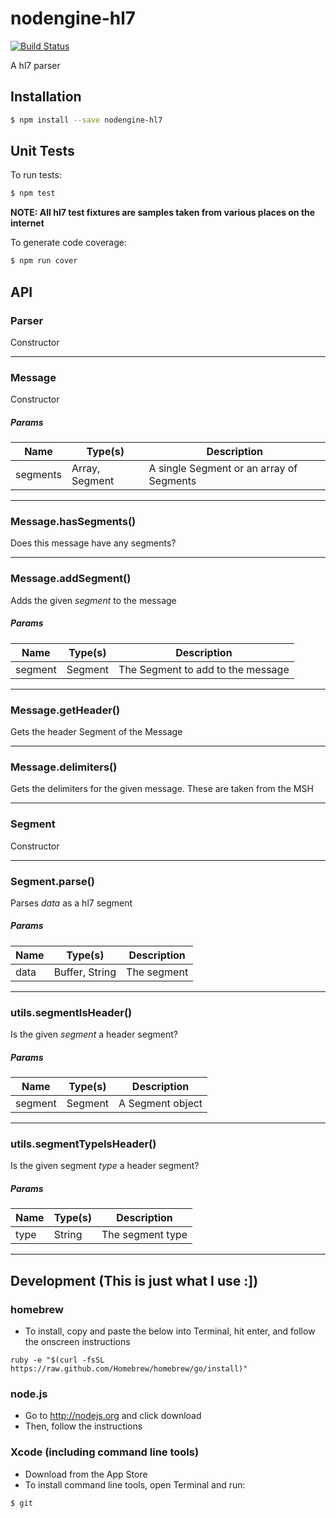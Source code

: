 # nodengine-hl7

[![Build Status](https://travis-ci.org/evanlucas/nodengine-hl7.png?branch=master)](https://travis-ci.org/evanlucas/nodengine-hl7)

A hl7 parser

## Installation
```sh
$ npm install --save nodengine-hl7
```

## Unit Tests

To run tests:

```bash
$ npm test
```

**NOTE: All hl7 test fixtures are samples taken from various places on the internet**

To generate code coverage:

```bash
$ npm run cover
```

## API

### Parser

  Constructor

***

### Message

  Constructor

##### Params
| Name | Type(s) | Description |
| ---- | ------- | ----------- |
| segments | Array, Segment | A single Segment or an array of Segments |


***

### Message.hasSegments()

  Does this message have any segments?



***

### Message.addSegment()

  Adds the given _segment_ to the message

##### Params
| Name | Type(s) | Description |
| ---- | ------- | ----------- |
| segment | Segment | The Segment to add to the message |


***

### Message.getHeader()

  Gets the header Segment of the Message



***

### Message.delimiters()

  Gets the delimiters for the given message. These are taken from the MSH



***

### Segment

  Constructor

***

### Segment.parse()

  Parses _data_ as a hl7 segment

##### Params
| Name | Type(s) | Description |
| ---- | ------- | ----------- |
| data | Buffer, String | The segment |


***

### utils.segmentIsHeader()

  Is the given _segment_ a header segment?

##### Params
| Name | Type(s) | Description |
| ---- | ------- | ----------- |
| segment | Segment | A Segment object |


***

### utils.segmentTypeIsHeader()

  Is the given segment _type_ a header segment?

##### Params
| Name | Type(s) | Description |
| ---- | ------- | ----------- |
| type | String | The segment type |


***

## Development (This is just what I use :])

### homebrew

- To install, copy and paste the below into Terminal, hit enter, and follow the onscreen instructions

```
ruby -e "$(curl -fsSL https://raw.github.com/Homebrew/homebrew/go/install)"
```

### node.js

- Go to http://nodejs.org and click download
- Then, follow the instructions

### Xcode (including command line tools)

- Download from the App Store
- To install command line tools, open Terminal and run:

```bash
$ git
```
